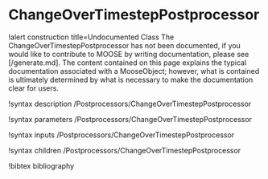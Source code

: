 <!-- MOOSE Documentation Stub: Remove this when content is added. -->

# ChangeOverTimestepPostprocessor

!alert construction title=Undocumented Class
The ChangeOverTimestepPostprocessor has not been documented, if you would like to contribute to MOOSE by
writing documentation, please see [/generate.md]. The content contained on this page explains
the typical documentation associated with a MooseObject; however, what is contained is ultimately
determined by what is necessary to make the documentation clear for users.

!syntax description /Postprocessors/ChangeOverTimestepPostprocessor

!syntax parameters /Postprocessors/ChangeOverTimestepPostprocessor

!syntax inputs /Postprocessors/ChangeOverTimestepPostprocessor

!syntax children /Postprocessors/ChangeOverTimestepPostprocessor

!bibtex bibliography
